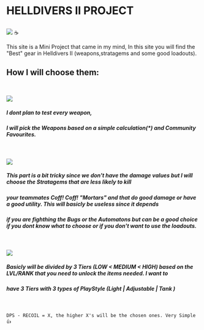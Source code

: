 # HELLDIVERS II PROJECT

##
![](https://img.shields.io/badge/HI-Hope_you_are_good-blue) ☕

This site is a Mini Project that came in my mind,
In this site you will find the "Best" gear in Helldivers II (weapons,stratagems and some good loadouts).

## How I will choose them:

</br>

![](https://img.shields.io/badge/Weapons_%3A-purple)
##### I dont plan to test every weapon, </br>
##### I will pick the Weapons based on a simple calculation(*) and Community Favourites.
</br>

![](https://img.shields.io/badge/Stratagems_%3A-red)
#####  This part is a bit tricky since we don't have the damage values but I will choose the Stratagems that are less likely to kill
#####  your teammates Coff! Coff! "Mortars" and that do good damage or have a good utility. This will basicly be useless since it depends
#####  if you are fighthing the Bugs or the Automatons but can be a good choice if you dont know what to choose or if you don't want to use the loadouts.
</br>

![](https://img.shields.io/badge/Loadouts_%3A-yellow)
#####  Basicly will be divided by 3 Tiers (LOW < MEDIUM < HIGH) based on the LVL/RANK that you need to unlock the items needed. I want to</br> 
##### have 3 Tiers with 3 types of PlayStyle (Light | Adjustable | Tank )
</br>


```
DPS - RECOIL = X, the higher X's will be the chosen ones. Very Simple 👍
```
